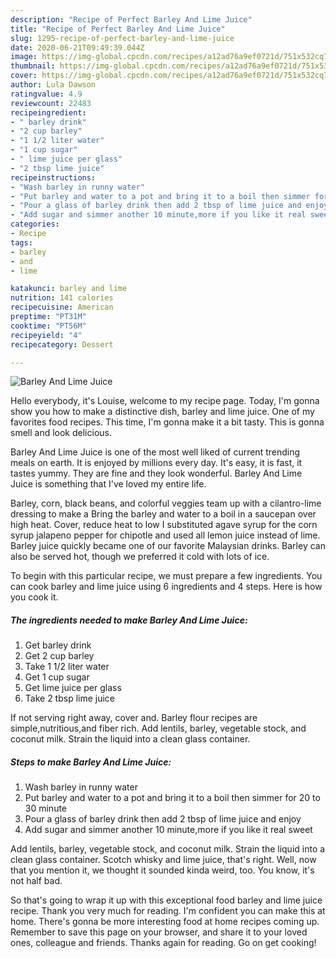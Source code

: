 ```yaml
---
description: "Recipe of Perfect Barley And Lime Juice"
title: "Recipe of Perfect Barley And Lime Juice"
slug: 1295-recipe-of-perfect-barley-and-lime-juice
date: 2020-06-21T09:49:39.044Z
image: https://img-global.cpcdn.com/recipes/a12ad76a9ef0721d/751x532cq70/barley-and-lime-juice-recipe-main-photo.jpg
thumbnail: https://img-global.cpcdn.com/recipes/a12ad76a9ef0721d/751x532cq70/barley-and-lime-juice-recipe-main-photo.jpg
cover: https://img-global.cpcdn.com/recipes/a12ad76a9ef0721d/751x532cq70/barley-and-lime-juice-recipe-main-photo.jpg
author: Lula Dawson
ratingvalue: 4.9
reviewcount: 22483
recipeingredient:
- " barley drink"
- "2 cup barley"
- "1 1/2 liter water"
- "1 cup sugar"
- " lime juice per glass"
- "2 tbsp lime juice"
recipeinstructions:
- "Wash barley in runny water"
- "Put barley and water to a pot and bring it to a boil then simmer for 20 to 30 minute"
- "Pour a glass of barley drink then add 2 tbsp of lime juice and enjoy"
- "Add sugar and simmer another 10 minute,more if you like it real sweet"
categories:
- Recipe
tags:
- barley
- and
- lime

katakunci: barley and lime 
nutrition: 141 calories
recipecuisine: American
preptime: "PT31M"
cooktime: "PT56M"
recipeyield: "4"
recipecategory: Dessert

---
```



![Barley And Lime Juice](https://img-global.cpcdn.com/recipes/a12ad76a9ef0721d/751x532cq70/barley-and-lime-juice-recipe-main-photo.jpg)

Hello everybody, it's Louise, welcome to my recipe page. Today, I'm gonna show you how to make a distinctive dish, barley and lime juice. One of my favorites food recipes. This time, I'm gonna make it a bit tasty. This is gonna smell and look delicious.

Barley And Lime Juice is one of the most well liked of current trending meals on earth. It is enjoyed by millions every day. It's easy, it is fast, it tastes yummy. They are fine and they look wonderful. Barley And Lime Juice is something that I've loved my entire life.

Barley, corn, black beans, and colorful veggies team up with a cilantro-lime dressing to make a Bring the barley and water to a boil in a saucepan over high heat. Cover, reduce heat to low I substituted agave syrup for the corn syrup jalapeno pepper for chipotle and used all lemon juice instead of lime. Barley juice quickly became one of our favorite Malaysian drinks. Barley can also be served hot, though we preferred it cold with lots of ice.


To begin with this particular recipe, we must prepare a few ingredients. You can cook barley and lime juice using 6 ingredients and 4 steps. Here is how you cook it.

<!--inarticleads1-->

##### The ingredients needed to make Barley And Lime Juice:

1. Get  barley drink
1. Get 2 cup barley
1. Take 1 1/2 liter water
1. Get 1 cup sugar
1. Get  lime juice per glass
1. Take 2 tbsp lime juice


If not serving right away, cover and. Barley flour recipes are simple,nutritious,and fiber rich. Add lentils, barley, vegetable stock, and coconut milk. Strain the liquid into a clean glass container. 

<!--inarticleads2-->

##### Steps to make Barley And Lime Juice:

1. Wash barley in runny water
1. Put barley and water to a pot and bring it to a boil then simmer for 20 to 30 minute
1. Pour a glass of barley drink then add 2 tbsp of lime juice and enjoy
1. Add sugar and simmer another 10 minute,more if you like it real sweet


Add lentils, barley, vegetable stock, and coconut milk. Strain the liquid into a clean glass container. Scotch whisky and lime juice, that&#39;s right. Well, now that you mention it, we thought it sounded kinda weird, too. You know, it&#39;s not half bad. 

So that's going to wrap it up with this exceptional food barley and lime juice recipe. Thank you very much for reading. I'm confident you can make this at home. There's gonna be more interesting food at home recipes coming up. Remember to save this page on your browser, and share it to your loved ones, colleague and friends. Thanks again for reading. Go on get cooking!
